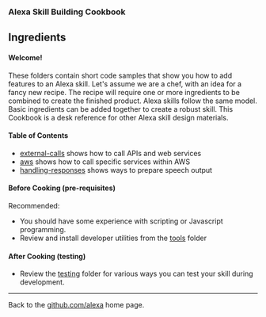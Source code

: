 
### Alexa Skill Building Cookbook
## Ingredients <a id="title"></a>


#### Welcome! <a id="intro"></a>


These folders contain short code samples that show you how to add features to an Alexa skill.
Let's assume we are a chef, with an idea for a fancy new recipe.
The recipe will require one or more ingredients to be combined to create the finished product.
Alexa skills follow the same model. Basic ingredients can be added together to create a robust skill.
This Cookbook is a desk reference for other Alexa skill design materials.

#### Table of Contents <a id="toc"></a>
 + [external-calls](external-calls#title) shows how to call APIs and web services
 + [aws](aws#title) shows how to call specific services within AWS
 + [handling-responses](handling-responses#title) shows ways to prepare speech output


#### Before Cooking (pre-requisites)

Recommended:
* You should have some experience with scripting or Javascript programming.
* Review and install developer utilities from the [tools](/tools#title) folder

#### After Cooking (testing)

* Review the [testing](testing#title) folder for various ways you can test your skill during development.

<hr />

Back to the [github.com/alexa](https://github.com/alexa) home page.

